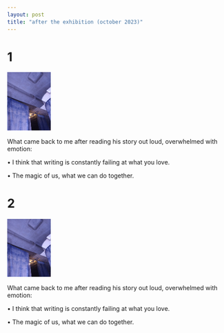 ```yaml
---
layout: post
title: "after the exhibition (october 2023)"
---
```

<h1>1</h1>
<img src="/assets/blog_posts/posts/aftertheexhibition.jpeg.jpg" alt="exhibition picture" style='height: 20%; width: 20%; object-fit: contain'> 
<p>What came back to me after reading his story out loud, overwhelmed with emotion:</p>
<p>•	I think that writing is constantly failing at what you love.</p>
<p>•	The magic of us, what we can do together.</p>

<h1>2</h1>
<img src="/assets/blog_posts/posts/aftertheexhibition.jpeg.jpg" alt="exhibition picture" style='height: 20%; width: 20%; object-fit: contain, float: inline-start'>
<p>What came back to me after reading his story out loud, overwhelmed with emotion:</p>
<p>•	I think that writing is constantly failing at what you love.</p>
<p>•	The magic of us, what we can do together.</p>
